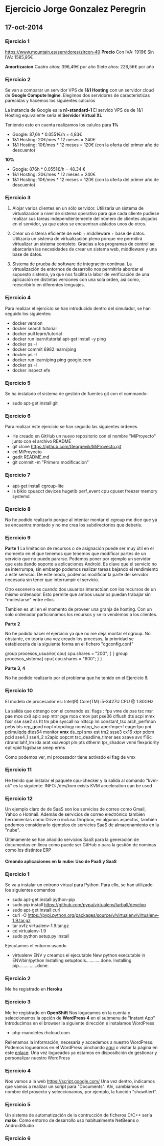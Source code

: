 Ejercicio Jorge Gonzalez Peregrin
=================================

## 17-oct-2014

### Ejercicio 1

https://www.mountain.es/servidores/zircon-40
**Precio**
Con IVA: 1919€
Sin IVA: 1585,95€

**Amortizacion**
Cuatro años: 396,49€ por año
Siete años: 226,56€ por año

### Ejercicio 2
Se van a comparar un servidor VPS de **1&1 Hosting** con un servidor cloud de **Google Compute Ingine**. Elegimos dos servidores de caracteristicas parecidas y hacemos los siguientes calculos

La instancia de Google es la **n1-standard-1**
El servido VPS de de 1&1 Hosting equivalente sería el **Servidor Virtual XL** 

Teniendo esto en cuenta realizamos los calulos para
**1%**
- Google: 87,6h * 0.0551€/h = 4,83€
- 1&1 Hosting: 20€/mes * 12 meses = 240€
- 1&1 Hosting: 10€/mes * 12 meses = 120€ (con la oferta del primer año de descuento)

**10%**
- Google: 876h * 0.0551€/h = 48.34 €
- 1&1 Hosting: 20€/mes * 12 meses = 240€
- 1&1 Hosting: 10€/mes * 12 meses = 120€ (con la oferta del primer año de descuento)

### Ejercicio 3

1. Alojar varios clientes en un sólo servidor. Utilizaria un sistema de virtualizacion a nivel de sistema operativo para que cada cliente pudiese realizar sus tareas independientemente del número de clientes alojados en el servidor, ya que estos se encuentran aislados unos de otros.

2. Crear un sistema eficiente de web + middleware + base de datos. Utilizaría un sistema de virtualización pleno porque me permitirá virtualizar un sistema completo. Gracias a los programas de control se abarcarían las necesidades de crear un sistema web, middleware y una base de datos. 

3. Sistema de prueba de software de integración continua. La virtualización de entornos de desarrollo nos permitiría abordar el supuesto sistema, ya que nos facilita la labor de verificación de una aplicación en distintas versiones con una sola orden, así como, reescribirlo en diferentes lenguajes.

### Ejercicio 4

Para realizar el ejercicio se han introducido dentro del simulador, se han seguido los siguientes:
- docker version
- docker search tutorial
- docker pull learn/tutorial
- docker run learn/tutorial apt-get install -y ping
- docker ps -l
- docker commit 6982 learn/ping
- docker ps -l
- docker run learn/ping ping google.com
- docker ps -l
- docker inspect efe

### Ejercicio 5

Se ha instalado el sistema de gestión de fuentes git con el commando:
- sudo apt-get install git

### Ejercicio 6

Para realizar este ejercicio se han seguido las siguientes órdenes.
- He creado en GitHub un nuevo repositorio con el nombre "MiProyecto" junto con el archivo README
- git clone https://github.com/Georgevik/MiProyecto.git
- cd MiProyecto
- gedit README.md
- git commit -m "Primera modificacion"

### Ejercicio 7
- apt-get install cgroup-lite
- ls blkio cpuacct devices hugetlb perf_event cpu cpuset freezer memory systemd

### Ejercicio 8

No he podido realizarlo porque al intentar montar el cgroup me dice que ya se encuentra montado y no me crea los subdirectorios que debería.


### Ejercicio 9
**Parte 1**
La limitacion de recursos o de asignación puede ser muy útil en el momento en el que tenemos que tenemos que modificar partes de un servicio que no puede pararse. Podemos poner por ejemplo un servidor que esta dando soporte a aplicaciones Android. Es clave que el servicio no se interrumpa, sin embargo podemos realizar tareas bajando el rendimiento a este servicio. De este modo, podemos modificar la parte del servidor necesaria sin tener que interrumpir el servicio.

Otro escenerio es cuando dos usuarios interactúan con los recursos de un mismo ordenador. Esto permite que ambos usuarios puedan trabajar sin "molestarse" entre ellos.

Tambien es util en el momento de proveer una granja de hosting. Con un solo ordenador particionamos los recursos y se lo vendemos a los clientes.

**Parte 2**

No he podido hacer el ejercicio ya que no me deja montar el cgroup. No obstante, en teoria una vez creado los procesos, la prioridad se estableceria de la siguiente forma en el fichero "cgconfig.conf"

group procesos_usuario{ 
    cpu{
       cpu.shares = "200"; 
    } 
 } 
group procesos_sistema{ 
    cpu{ 
       cpu.shares = "800"; 
    }
}

**Parte 3, 4**

No he podido realizarlo por el problema que he tenido en el Ejercicio 8.


### Ejercicio 10

El modelo de procesador es: Intel(R) Core(TM) i5-3427U CPU @ 1.80GHz

La salida que obtengo con el comando es:
flags		: fpu vme de pse tsc msr pae mce cx8 apic sep mtrr pge mca cmov pat pse36 clflush dts acpi mmx fxsr sse sse2 ss ht tm pbe syscall nx rdtscp lm constant_tsc arch_perfmon pebs bts rep_good nopl xtopology nonstop_tsc aperfmperf eagerfpu pni pclmulqdq dtes64 monitor **vmx** ds_cpl smx est tm2 ssse3 cx16 xtpr pdcm pcid sse4_1 sse4_2 x2apic popcnt tsc_deadline_timer aes xsave avx f16c rdrand lahf_lm ida arat xsaveopt pln pts dtherm tpr_shadow vnmi flexpriority ept vpid fsgsbase smep erms

Como podemos ver, mi procesador tiene activado el flag de vmx

### Ejercicio 11

He tenido que instalar el paquete cpu-checker y la salida al comando "kvm-ok" es la siguiente:
INFO: /dev/kvm exists
KVM acceleration can be used

### Ejercicio 12

Un ejemplo claro de de SaaS son los servicios de correo como Gmail, Yahoo o Hotmail. Además de servicios de correo electrónico tambien herramientas como Drive o incluso Dropbox, en algunos aspectos, también podemos considerarlo ejemplos de servicios SaaS de almacenamiento en la "nube".

Últimamente se han añadido servicios SaaS para la generación de documentos en línea como puede ser GitHub o para la gestión de nominas como los distintos ERP

#### Creando aplicaciones en la nube: Uso de PaaS y SaaS

### Ejercicio 1
Se va a instalar un entrono virtual para Python. Para ello, se han utilizado los siguientes comandos
- sudo apt-get install python-pip
- sudo pip install https://github.com/pypa/virtualenv/tarball/develop
- sudo apt-get install curl
- curl -O https://pypi.python.org/packages/source/v/virtualenv/virtualenv-1.9.tar.gz
- tar xvfz virtualenv-1.9.tar.gz
- cd virtualenv-1.9
- sudo python setup.py install

Ejecutamos el entorno usando
- virtualenv ENV
y creamos el ejecutable 
New python executable in ENV/bin/python
Installing setuptools............done.
Installing pip...............done.

### Ejercicio 2
Me he registrado en **Heroku**

### Ejercicio 3
Me he registrado en **OpenShift**
Nos logueamos en la cuenta y seleccionamos la opción de **WordPress 4** en el submenu de "Instant App"
Introducimos en el browser la siguiente dirección e instalamos WordPress
- php-manoletes.rhcloud.com

Rellenamos la información, necesaria y accedemos a nuestro WordPress. Podemos loguearnos en el WordPress pinchando [aqui](https://php-manoletes.rhcloud.com/wp-login.php) o visitar la página en este [enlace](http://php-manoletes.rhcloud.com/). Una vez logueados ya estamos en dispositición de gestionar y personalizar nuestro WordPress

### Ejercicio 4
Nos vamos a la web https://script.google.com/
Una vez dentro, indicamos que vamos a realizar un script para "Documents". Ahí, cambiamos el nombre del proyecto y seleccionamos, por ejemplo, la función "showAlert".

### Ejercicio 5
Un sistema de automatización de la contrucción de ficheros C/C++ sería **make**.
Como entorno de desarrollo uso habitualmente NetBeans o AndroidStudio

### Ejercicio 6




